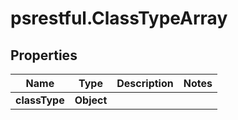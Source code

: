 # psrestful.ClassTypeArray

## Properties
Name | Type | Description | Notes
------------ | ------------- | ------------- | -------------
**classType** | **Object** |  | 

